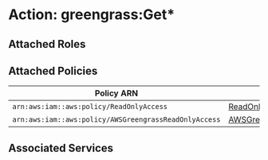 # Action: greengrass:Get*

## Attached Roles

## Attached Policies

| Policy ARN | Policy Name |
|------------|-------------|
| `arn:aws:iam::aws:policy/ReadOnlyAccess` | [ReadOnlyAccess](../policies.md#readonlyaccess) |
| `arn:aws:iam::aws:policy/AWSGreengrassReadOnlyAccess` | [AWSGreengrassReadOnlyAccess](../policies.md#awsgreengrassreadonlyaccess) |

## Associated Services

